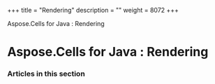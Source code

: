 +++
title = "Rendering" 
description = "" 
weight = 8072 
+++

Aspose.Cells for Java : Rendering  

# Aspose.Cells for Java : Rendering


### Articles in this section

           

 

